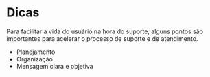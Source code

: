 # Dicas 

Para facilitar a vida do usuário na hora do suporte, alguns pontos são importantes para acelerar o processo de suporte e de atendimento.

* Planejamento
* Organização
* Mensagem clara e objetiva

